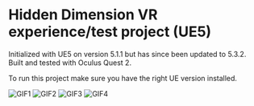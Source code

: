 # Hidden Dimension VR experience/test project (UE5)

Initialized with UE5 on version 5.1.1 but has since been updated to 5.3.2.
Built and tested with Oculus Quest 2.

To run this project make sure you have the right UE version installed.

![GIF1](https://github.com/kristianmurphy/HiddenDimension-VR/blob/main/HiddenDimension00000180%20(1).gif)
![GIF2](https://github.com/kristianmurphy/HiddenDimension-VR/blob/main/HiddenDimension00000308%20(1).gif)
![GIF3](https://github.com/kristianmurphy/HiddenDimension-VR/blob/main/HiddenDimension00000810%20(1).gif)
![GIF4](https://github.com/kristianmurphy/HiddenDimension-VR/blob/main/HiddenDimension00001334%20(1).gif)
